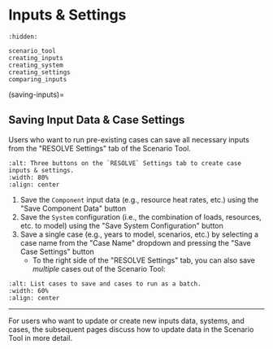 # Inputs & Settings

```{toctree}
:hidden:

scenario_tool
creating_inputs
creating_system
creating_settings
comparing_inputs
```

(saving-inputs)=
## Saving Input Data & Case Settings

Users who want to run pre-existing cases can save all necessary inputs from the "RESOLVE Settings" tab of the Scenario Tool.


```{image} ../_images/scenario-tool-settings.png
:alt: Three buttons on the `RESOLVE` Settings tab to create case inputs & settings.
:width: 80%
:align: center
```

1. Save the `Component` input data (e.g., resource heat rates, etc.) using the "Save Component Data" button
2. Save the `System` configuration (i.e., the combination of loads, resources, etc. to model) using the "Save System Configuration" button
3. Save a single case (e.g., years to model, scenarios, etc.) by selecting a case name from the "Case Name" dropdown and pressing the "Save Case Settings" button
   - To the right side of the "RESOLVE Settings" tab, you can also save *multiple* cases out of the Scenario Tool:

```{image} ../_images/cases-to-save-run.png
:alt: List cases to save and cases to run as a batch.
:width: 60%
:align: center
```
     
---
For users who want to update or create new inputs data, systems, and cases, the subsequent pages discuss 
how to update data in the Scenario Tool in more detail. 